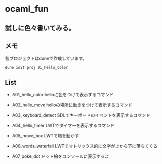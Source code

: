 # ocaml_fun

## 試しに色々書いてみる。

## メモ
各プロジェクトはduneで作成しています。
```
dune init proj 01_hello_color
```

## List

- A01_hello_color
helloに色をつけて表示するコマンド

- A02_hello_move
helloの場所に動きをつけて表示するコマンド

- A03_keyboard_detect
SDLでキーボードのイベントを表示するコマンド

- A04_hello_timer
LWTでタイマーを表示するコマンド

- A05_move_box
LWTで箱を動かす

- A06_words_waterfall
LWTでマトリックス的に文字が上から下に落ちてくる

- A07_poke_dot
ドット絵をコンソールに表示するよ

